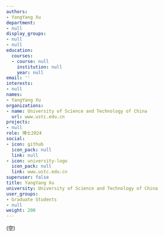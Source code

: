 ```yaml
---
authors:
- YangYang Xu
department:
- null
display_groups:
- null
- null
education:
  courses:
  - course: null
    institution: null
    year: null
email: ''
interests:
- null
names:
- YangYang Xu
organizations:
- name: University of Science and Technology of China
  url: www.ustc.edu.cn
projects:
- null
role: 博士2024
social:
- icon: github
  icon_pack: null
  link: null
- icon: university-logo
  icon_pack: null
  link: www.ustc.edu.cn
superuser: false
title: YangYang Xu
university: University of Science and Technology of China
user_groups:
- Graduate Students
- null
weight: 200
---
```


(空)
